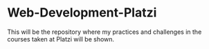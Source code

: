 # Web-Development-Platzi
This will be the repository where my practices and challenges in the courses taken at Platzi will be shown.
